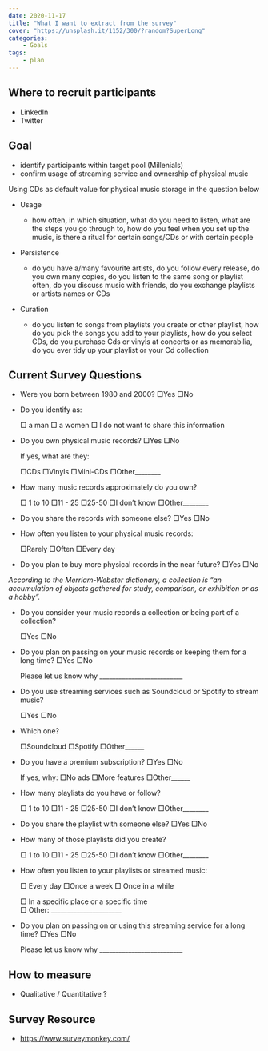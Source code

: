 ```yaml
---
date: 2020-11-17
title: "What I want to extract from the survey"
cover: "https://unsplash.it/1152/300/?random?SuperLong"
categories: 
    - Goals
tags:
    - plan
---
```

## Where to recruit participants

- LinkedIn
- Twitter

## Goal

- identify participants within target pool (Millenials)
- confirm usage of streaming service and ownership of physical music

Using CDs as default value for physical music storage in the question below

- Usage
  - how often, in which situation, what do you need to listen, what are the steps you go through to, how do you feel when you set up the music, is there a ritual for certain songs/CDs or with certain people

- Persistence
  - do you have a/many favourite artists, do you follow every release, do you own many copies, do you listen to the same song or playlist often, do you discuss music with friends, do you exchange playlists or artists names or CDs

- Curation
  - do you listen to songs from playlists you create or other playlist, how do you pick the songs you add to your playlists, how do you select CDs, do you purchase Cds or vinyls at concerts or as memorabilia, do you ever tidy up your playlist or your Cd collection

## Current Survey Questions

- Were you born between 1980 and 2000?					□Yes 	□No

- Do you identify as:

  □ a man 	□ a women	□ I do not want to share this information

- Do you own physical music records? 					□Yes 	□No

  If yes, what are they:  

  □CDs		□Vinyls		□Mini-CDs		□Other________

- How many music records approximately do you own?

  □ 1 to 10		□11 - 25		□25-50		□I don’t know 	□Other________

- Do you share the records with someone else?			□Yes 	□No

- How often you listen to your physical music records:

  □Rarely 	□Often		□Every day

- Do you plan to buy more physical records in the near future? 		□Yes 	□No

*According to the Merriam-Webster dictionary, a collection is “an accumulation of objects gathered for study, comparison, or exhibition or as a hobby”.*

- Do you consider your music records a collection or being part of a collection?

  □Yes 	□No

- Do you plan on passing on your music records or keeping them for a long time? 	□Yes 	□No

  Please let us know why __________________________

- Do you use streaming services such as Soundcloud or Spotify to stream music? 

  □Yes 	□No

- Which one? 

  □Soundcloud		□Spotify 		□Other______

- Do you have a premium subscription? 						□Yes 	□No 

  If yes, why: □No ads		□More features 		□Other______

- How many playlists do you have or follow? 

  □ 1 to 10		□11 - 25		□25-50		□I don’t know 	□Other________

- Do you share the playlist with someone else?				□Yes 	□No

- How many of those playlists did you create? 

  □ 1 to 10		□11 - 25		□25-50		□I don’t know 	□Other________

- How often you listen to your playlists or streamed music: 	

  □ Every day 		□Once a week  		□ Once in a while 
  
  □ In a specific place or a specific time 	
  □ Other: ______________________

- Do you plan on passing on or using this streaming service for a long time? 		□Yes 	□No

  Please let us know why __________________________


## How to measure
- Qualitative / Quantitative ?

## Survey Resource 

- https://www.surveymonkey.com/
